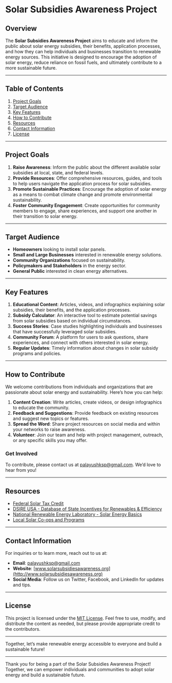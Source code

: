 # Solar Subsidies Awareness Project

## Overview

The **Solar Subsidies Awareness Project** aims to educate and inform the public about solar energy subsidies, their benefits, application processes, and how they can help individuals and businesses transition to renewable energy sources. This initiative is designed to encourage the adoption of solar energy, reduce reliance on fossil fuels, and ultimately contribute to a more sustainable future.

---

## Table of Contents

1. [Project Goals](#project-goals)  
2. [Target Audience](#target-audience)  
3. [Key Features](#key-features)  
4. [How to Contribute](#how-to-contribute)  
5. [Resources](#resources)  
6. [Contact Information](#contact-information)  
7. [License](#license)

---

## Project Goals

1. **Raise Awareness**: Inform the public about the different available solar subsidies at local, state, and federal levels.
2. **Provide Resources**: Offer comprehensive resources, guides, and tools to help users navigate the application process for solar subsidies.
3. **Promote Sustainable Practices**: Encourage the adoption of solar energy as a means to combat climate change and promote environmental sustainability.
4. **Foster Community Engagement**: Create opportunities for community members to engage, share experiences, and support one another in their transition to solar energy.

---

## Target Audience

- **Homeowners** looking to install solar panels.
- **Small and Large Businesses** interested in renewable energy solutions.
- **Community Organizations** focused on sustainability.
- **Policymakers and Stakeholders** in the energy sector.
- **General Public** interested in clean energy alternatives.

---

## Key Features

1. **Educational Content**: Articles, videos, and infographics explaining solar subsidies, their benefits, and the application processes.
2. **Subsidy Calculator**: An interactive tool to estimate potential savings from solar subsidies based on individual circumstances.
3. **Success Stories**: Case studies highlighting individuals and businesses that have successfully leveraged solar subsidies.
4. **Community Forum**: A platform for users to ask questions, share experiences, and connect with others interested in solar energy.
5. **Regular Updates**: Timely information about changes in solar subsidy programs and policies.

---

## How to Contribute

We welcome contributions from individuals and organizations that are passionate about solar energy and sustainability. Here’s how you can help:

1. **Content Creation**: Write articles, create videos, or design infographics to educate the community.
2. **Feedback and Suggestions**: Provide feedback on existing resources and suggest new topics or features.
3. **Spread the Word**: Share project resources on social media and within your networks to raise awareness.
4. **Volunteer**: Join our team and help with project management, outreach, or any specific skills you may offer.

### Get Involved
To contribute, please contact us at [palayushksp@gmail.com](mailto:palayushksp@gmail.com). We’d love to hear from you!

---

## Resources

- [Federal Solar Tax Credit](https://www.energystar.gov/about/federal_solar_tax_credit)
- [DSIRE USA - Database of State Incentives for Renewables & Efficiency](https://www.dsireusa.org/)
- [National Renewable Energy Laboratory - Solar Energy Basics](https://www.nrel.gov/solar/solar-energy-basics.html)
- [Local Solar Co-ops and Programs](https://www.solarunitedneighbors.org/)

---

## Contact Information

For inquiries or to learn more, reach out to us at:
- **Email**: [palayushksp@gmail.com](mailto:palayushksp@gmail.com)    
- **Website**: [www.solarsubsidiesawareness.org](http://www.solarsubsidiesawareness.org)  
- **Social Media**: Follow us on Twitter, Facebook, and LinkedIn for updates and tips.

---

## License

This project is licensed under the [MIT License](LICENSE). Feel free to use, modify, and distribute the content as needed, but please provide appropriate credit to the contributors.

---

Together, let’s make renewable energy accessible to everyone and build a sustainable future!



---

Thank you for being a part of the Solar Subsidies Awareness Project! Together, we can empower individuals and communities to adopt solar energy and build a sustainable future.
